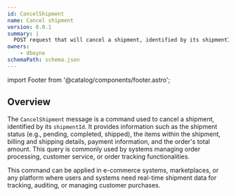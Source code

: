 ```yaml
---
id: CancelShipment
name: Cancel shipment
version: 0.0.1
summary: |
  POST request that will cancel a shipment, identified by its shipmentId.
owners:
    - dboyne
schemaPath: schema.json
---
```


import Footer from '@catalog/components/footer.astro';

## Overview

The `CancelShipment` message is a command used to cancel a shipment, identified by its `shipmentId`. It provides information such as the shipment status (e.g., pending, completed, shipped), the items within the shipment, billing and shipping details, payment information, and the order's total amount. This query is commonly used by systems managing order processing, customer service, or order tracking functionalities.

This command can be applied in e-commerce systems, marketplaces, or any platform where users and systems need real-time shipment data for tracking, auditing, or managing customer purchases.

<SchemaViewer file="schema.json" title="Schema" maxHeight="500" />

<NodeGraph />

